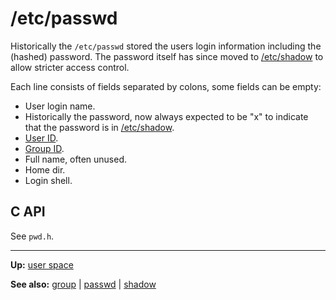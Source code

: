 # /etc/passwd

Historically the `/etc/passwd` stored the users login information including the (hashed) password. The password itself has since moved to [/etc/shadow](shadow.md) to allow stricter access control.

Each line consists of fields separated by colons, some fields can be empty:
- User login name.
- Historically the password, now always expected to be "x" to indicate that the password is in [/etc/shadow](shadow.md).
- [User ID](../../kernel/security/user_group_id.md).
- [Group ID](../../kernel/security/user_group_id.md).
- Full name, often unused.
- Home dir.
- Login shell.

## C API

See `pwd.h`.

---
**Up:** [user space](../userspace.md)

**See also:** [group](group.md) | [passwd](passwd.md) | [shadow](shadow.md) 
